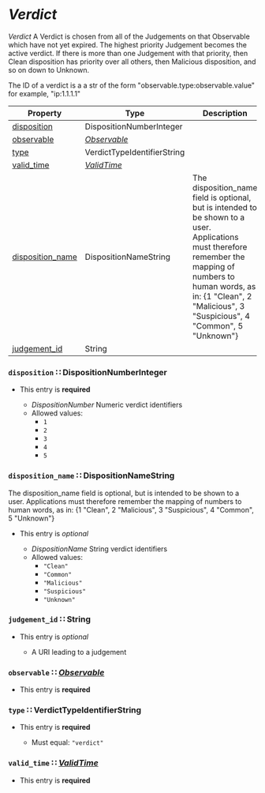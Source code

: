 <a id="map23"></a>
# *Verdict*

*Verdict* A Verdict is chosen from all of the Judgements on that Observable which have not yet expired.  The highest priority Judgement becomes the active verdict.  If there is more than one Judgement with that priority, then Clean disposition has priority over all others, then Malicious disposition, and so on down to Unknown.

 The ID of a verdict is a a str of the form "observable.type:observable.value" for example, "ip:1.1.1.1"

| Property | Type | Description | Required? |
| -------- | ---- | ----------- | --------- |
|[disposition](#disposition-dispositionnumberinteger)|DispositionNumberInteger| |**Required**|
|[observable](#observable-observableobservablemdmap54)|[*Observable*](./Observable.md#map54)| |**Required**|
|[type](#type-verdicttypeidentifierstring)|VerdictTypeIdentifierString| |**Required**|
|[valid_time](#valid_time-validtimevalidtimemdmap55)|[*ValidTime*](./ValidTime.md#map55)| |**Required**|
|[disposition_name](#disposition_name-dispositionnamestring)|DispositionNameString|The disposition_name field is optional, but is intended to be shown to a user.  Applications must therefore remember the mapping of numbers to human words, as in: {1 "Clean", 2 "Malicious", 3 "Suspicious", 4 "Common", 5 "Unknown"}|_Optional_|
|[judgement_id](#judgement_id-string)|String| |_Optional_|


<a id="disposition-dispositionnumberinteger"></a>
### `disposition` ∷ DispositionNumberInteger

* This entry is **required**


  * *DispositionNumber* Numeric verdict identifiers
  * Allowed values:
    * `1`
    * `2`
    * `3`
    * `4`
    * `5`

<a id="disposition_name-dispositionnamestring"></a>
### `disposition_name` ∷ DispositionNameString

The disposition_name field is optional, but is intended to be shown to a user.  Applications must therefore remember the mapping of numbers to human words, as in: {1 "Clean", 2 "Malicious", 3 "Suspicious", 4 "Common", 5 "Unknown"}

* This entry is _optional_


  * *DispositionName* String verdict identifiers
  * Allowed values:
    * `"Clean"`
    * `"Common"`
    * `"Malicious"`
    * `"Suspicious"`
    * `"Unknown"`

<a id="judgement_id-string"></a>
### `judgement_id` ∷ String

* This entry is _optional_


  * A URI leading to a judgement

<a id="observable-observableobservablemdmap54"></a>
### `observable` ∷ [*Observable*](./Observable.md#map54)

* This entry is **required**


<a id="type-verdicttypeidentifierstring"></a>
### `type` ∷ VerdictTypeIdentifierString

* This entry is **required**


  * Must equal: `"verdict"`

<a id="valid_time-validtimevalidtimemdmap55"></a>
### `valid_time` ∷ [*ValidTime*](./ValidTime.md#map55)

* This entry is **required**

